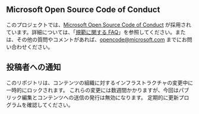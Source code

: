 ## <a name="microsoft-open-source-code-of-conduct"></a>Microsoft Open Source Code of Conduct

このプロジェクトでは、[Microsoft Open Source Code of Conduct](https://opensource.microsoft.com/codeofconduct/) が採用されています。詳細については、「[規範に関する FAQ](https://opensource.microsoft.com/codeofconduct/faq/)」を参照してください。または、その他の質問やコメントがあれば、[opencode@microsoft.com](mailto:opencode@microsoft.com) までにお問い合わせください。

## <a name="notice-to-contributors"></a>投稿者への通知

このリポジトリは、コンテンツの組織に対するインフラストラクチャの変更中に一時的にロックされます。 これらの変更には数週間かかりますが、今回はパブリック編集とコンテンツへの送信の発行は無効になります。 定期的に更新プログラムを確認してください。

